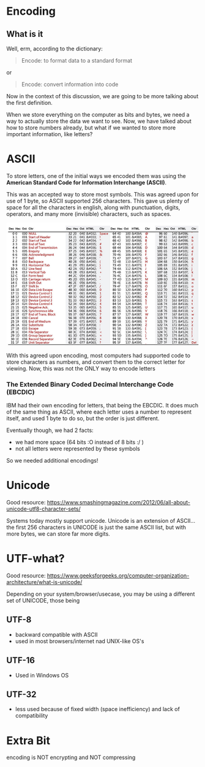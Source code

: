 # Encoding

## What is it

Well, erm, according to the dictionary:

> Encode: to format data to a standard format

or 

> Encode: convert information into code

Now in the context of this discussion, we are going to be more talking about the first 
definition.

When we store everything on the computer as bits and bytes, we need a way to actually store the data
we want to see. Now, we have talked about how to store numbers already, but what if
we wanted to store more important information, like letters?

# ASCII

To store letters, one of the initial ways we encoded them was using the **American
Standard Code for Information Interchange (ASCII)**.

This was an accepted way to store most symbols. This was agreed upon for use of 1 byte, so ASCII supported
256 characters. This gave us plenty of space for all the characters in english, along with punctuation, digits, 
operators, and many more (invisible) characters, such as spaces.

![ascii_chart.png](assets/ascii_chart.png)

With this agreed upon encoding, most computers had supported code to store characters as numbers, and 
convert them to the correct letter for viewing. Now, this was not the ONLY way to encode letters

### The Extended Binary Coded Decimal Interchange Code (EBCDIC) 

IBM had their own encoding for letters, that being the EBCDIC.
It does much of the same thing as ASCII, where each letter uses a number to represent itself,
and used 1 byte to do so, but the order is just different.

Eventually though, we had 2 facts:

- we had more space (64 bits :O instead of 8 bits :/ )
- not all letters were represented by these symbols

So we needed additional encodings!


# Unicode

Good resource: https://www.smashingmagazine.com/2012/06/all-about-unicode-utf8-character-sets/

Systems today mostly support unicode. Unicode is an extension of ASCII...
the first 256 characters in UNICODE is just the same ASCII list,
but with more bytes, we can store far more digits.

# UTF-what?

Good resource: https://www.geeksforgeeks.org/computer-organization-architecture/what-is-unicode/

Depending on your system/browser/usecase, you may be using a different set of UNICODE, those being 

## UTF-8

- backward compatible with ASCII
- used in most browsers/internet nad UNIX-like OS's

## UTF-16

- Used in Windows OS

## UTF-32

- less used because of fixed width (space inefficiency) and lack of compatibility

# Extra Bit

encoding is NOT encrypting and NOT compressing